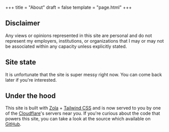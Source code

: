 +++
title = "About"
draft = false
template = "page.html"
+++

## Disclaimer
Any views or opinions represented in this site are personal and do not represent my employers, institutions, or organizations that I may or may not be associated within any capacity unless explicitly stated.
## Site state
It is unfortunate that the site is super messy right now. You can come back later if you're interested.
## Under the hood
This site is built with [Zola](https://getzola.org) + [Tailwind CSS](https://tailwindcss.com) and is now served to you by one of the [Cloudflare](https://pages.cloudflare.com)'s servers near you. If you're curious about the code that powers this site, you can take a look at the source which available on [GitHub](https://github.com/seorangdev/seorang.dev).
